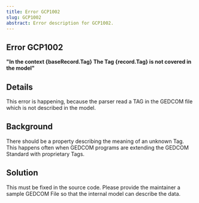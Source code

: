 ```yaml
---
title: Error GCP1002
slug: GCP1002
abstract: Error description for GCP1002.
---
```



## Error GCP1002

**"In the context {baseRecord.Tag} The Tag {record.Tag} is not covered in the model"**

## Details

This error is happening, because the parser read a TAG in the GEDCOM file which is not described in the model.

## Background

There should be a property describing the meaning of an unknown Tag. This happens often when GEDCOM programs are extending the GEDCOM Standard with proprietary Tags.

## Solution

This must be fixed in the source code. Please provide the maintainer a sample GEDCOM File so that the internal model can describe the data.
